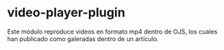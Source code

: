 # video-player-plugin
Este módulo reproduce videos en formato mp4 dentro de OJS, los cuales han publicado como galeradas dentro de un artículo.

